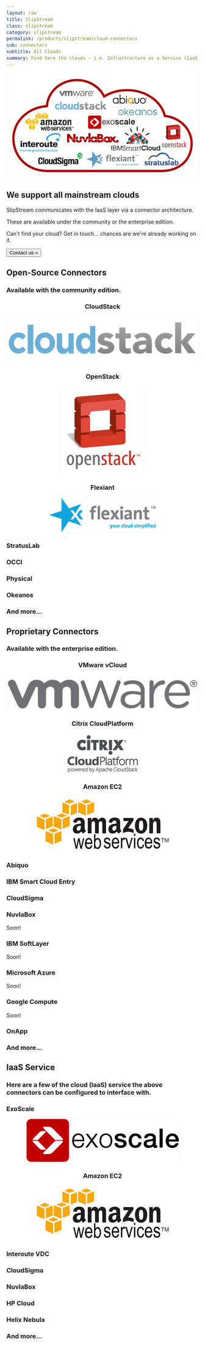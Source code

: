 ```yaml
---
layout: raw
title: SlipStream
class: slipstream
category: slipstream
permalink: /products/slipstream/cloud-connectors
sub: connectors
subtitle: All Clouds
summary: Find here the clouds - i.e. Infrastructure as a Service (IaaS) - technologies and services we support.
---
```


</div>
<div class="jumbotron">
  <div class="container spacy">
    <div class="row">
      <div class="col-md-6">
        <p align="center">
          <img src="/img/content/cloud_providers_color_on_transparent_1000px.png" alt="SlipStream Supported Clouds" />
        </p>
      </div>
      <div class="col-md-6">
        <h2>We support all mainstream clouds</h2>
        <p>SlipStream communicates with the IaaS layer via a connector architecture.</p>
        <p>These are available under the community or the enterprise edition.</p>
        <p>Can't find your cloud? Get in touch... chances are we're already working on it.</p>
        <button class="btn btn-primary btn-lg" data-toggle="modal" data-target="#contact-modal">
          Contact us &raquo;
        </button>
      </div>
    </div>
  </div>
</div>

<div id="all-clouds" class="anchor"></div>
  <div class="container cloud">
    <h2>Open-Source Connectors</h2>
    <h3>Available with the community edition.</h2>
  	<div class="row">
  	  <div class="col-md-3">
  	    <center>
    	    <h3>CloudStack</h3>
  	      <div>
            <img src="/img/content/clouds/cloudstack.png" alt="CloudStack" />	                        
          </div>
        </center>
  	  </div>
  	  <div class="col-md-3">
  	    <center>
    	    <h3>OpenStack</h3>
  	      <div>
            <img src="/img/content/clouds/openstack.jpg" alt="OpenStack" />	                        
          </div>
        </center>
  	  </div>
  	  <div class="col-md-3">
  	    <center>
    	    <h3>Flexiant</h3>
  	      <div>
            <img src="/img/content/clouds/flexiant.png" alt="Flexian" />	                        
          </div>
        </center>
  	  </div>
  	  <div class="col-md-3">
  	    <h3>StratusLab</h3>
  	  </div>
    </div>
  	<div class="row">
  	  <div class="col-md-3">
  	    <h3>OCCI</h3>
  	  </div>
  	  <div class="col-md-3">
  	    <h3>Physical</h3>
  	  </div>
  	  <div class="col-md-3">
  	    <h3>Okeanos</h3>
  	  </div>
  	  <div class="col-md-3">
  	    <h3>And more...</h3>
  	  </div>
  	</div>
  </div>
</div>

<div class="container cloud">
  <h2>Proprietary Connectors</h2>
  <h3>Available with the enterprise edition.</h2>
	<div class="row">
	  <div class="col-md-3">
	    <center>
  	    <h3>VMware vCloud</h3>
	      <div>
          <img src="/img/content/clouds/vmware.jpg" alt="VMware" />	                        
        </div>
      </center>
	  </div>
	  <div class="col-md-3">
	    <center>
  	    <h3>Citrix CloudPlatform</h3>
	      <div>
          <img src="/img/content/clouds/cloudplatform.gif" alt="Citrix CloudPlatform" />	                        
        </div>
      </center>
	  </div>
	  <div class="col-md-3">
	    <center>
  	    <h3>Amazon EC2</h3>
  	    <div>
  	      <img src="/img/content/clouds/aws.png" alt="Amezon EC2" />
  	    </div>
	    </center>
	  </div>
	  <div class="col-md-3">
	    <h3>Abiquo</h3>
	  </div>
  </div>
	<div class="row">
	  <div class="col-md-3">
	    <h3>IBM Smart Cloud Entry</h3>
	  </div>
	  <div class="col-md-3">
	    <h3>CloudSigma</h3>
	  </div>
	  <div class="col-md-3">
	    <h3>NuvlaBox</h3>
	  </div>
	  <div class="col-md-3 soon">
      <div>Soon!</div>
	    <h3>IBM SoftLayer</h3>
	  </div>
  </div>
	<div class="row">
	  <div class="col-md-3 soon">
      <div>Soon!</div>
	    <h3>Microsoft Azure</h3>
	  </div>
	  <div class="col-md-3 soon">
      <div>Soon!</div>
	    <h3>Google Compute</h3>
	  </div>
	  <div class="col-md-3 soon">
      <div>Soon!</div>
	    <h3>OnApp</h3>
	  </div>
	  <div class="col-md-3">
	    <h3>And more...</h3>
	  </div>
	</div>
</div>

<div class="container cloud">
  <h2>IaaS Service</h2>
  <h3>Here are a few of the cloud (IaaS) service the above connectors can be configured to interface with.</h2>
	<div class="row">
	  <div class="col-md-3">
      <h3>ExoScale</h3>
	    <center>
	      <div>
          <img src="/img/content/clouds/exoscale-logo-full-black.png" alt="Exoscale Technology Partner" />	                        
        </div>
      </center>
	  </div>
	  <div class="col-md-3">
	    <center>
  	    <h3>Amazon EC2</h3>
  	    <div>
  	      <img src="/img/content/clouds/aws.png" alt="Amezon EC2" />
  	    </div>
	    </center>
	  </div>
	  <div class="col-md-3">
	    <h3>Interoute VDC</h3>
	  </div>
	  <div class="col-md-3">
	    <h3>CloudSigma</h3>
	  </div>
  </div>
	<div class="row">
	  <div class="col-md-3">
	    <h3>NuvlaBox</h3>
	  </div>
	  <div class="col-md-3">
	    <h3>HP Cloud</h3>
	  </div>
	  <div class="col-md-3">
	    <h3>Helix Nebula</h3>
	  </div>
	  <div class="col-md-3">
	    <h3>And more...</h3>
	  </div>
	</div>
</div>
